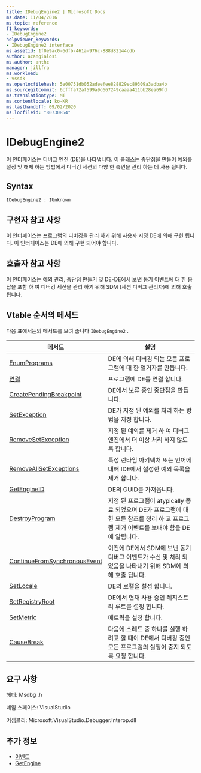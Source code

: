 ```yaml
---
title: IDebugEngine2 | Microsoft Docs
ms.date: 11/04/2016
ms.topic: reference
f1_keywords:
- IDebugEngine2
helpviewer_keywords:
- IDebugEngine2 interface
ms.assetid: 1f0e9ac0-6dfb-461a-976c-888d82144cdb
author: acangialosi
ms.author: anthc
manager: jillfra
ms.workload:
- vssdk
ms.openlocfilehash: 5e00751db052adeefee828829ec89309a3adba4b
ms.sourcegitcommit: 6cfffa72af599a9d667249caaaa411bb28ea69fd
ms.translationtype: MT
ms.contentlocale: ko-KR
ms.lasthandoff: 09/02/2020
ms.locfileid: "80730854"
---
```

# <a name="idebugengine2"></a>IDebugEngine2
이 인터페이스는 디버그 엔진 (DE)을 나타냅니다. 이 클래스는 중단점을 만들어 예외를 설정 및 해제 하는 방법에서 디버깅 세션의 다양 한 측면을 관리 하는 데 사용 됩니다.

## <a name="syntax"></a>Syntax

```
IDebugEngine2 : IUnknown
```

## <a name="notes-for-implementers"></a>구현자 참고 사항
 이 인터페이스는 프로그램의 디버깅을 관리 하기 위해 사용자 지정 DE에 의해 구현 됩니다. 이 인터페이스는 DE에 의해 구현 되어야 합니다.

## <a name="notes-for-callers"></a>호출자 참고 사항
 이 인터페이스는 예외 관리, 중단점 만들기 및 DE-DE에서 보낸 동기 이벤트에 대 한 응답을 포함 하 여 디버깅 세션을 관리 하기 위해 SDM (세션 디버그 관리자)에 의해 호출 됩니다.

## <a name="methods-in-vtable-order"></a>Vtable 순서의 메서드
 다음 표에서는의 메서드를 보여 줍니다 `IDebugEngine2` .

|메서드|설명|
|------------|-----------------|
|[EnumPrograms](../../../extensibility/debugger/reference/idebugengine2-enumprograms.md)|DE에 의해 디버깅 되는 모든 프로그램에 대 한 열거자를 만듭니다.|
|[연결](../../../extensibility/debugger/reference/idebugengine2-attach.md)|프로그램에 DE를 연결 합니다.|
|[CreatePendingBreakpoint](../../../extensibility/debugger/reference/idebugengine2-creatependingbreakpoint.md)|DE에서 보류 중인 중단점을 만듭니다.|
|[SetException](../../../extensibility/debugger/reference/idebugengine2-setexception.md)|DE가 지정 된 예외를 처리 하는 방법을 지정 합니다.|
|[RemoveSetException](../../../extensibility/debugger/reference/idebugengine2-removesetexception.md)|지정 된 예외를 제거 하 여 디버그 엔진에서 더 이상 처리 하지 않도록 합니다.|
|[RemoveAllSetExceptions](../../../extensibility/debugger/reference/idebugengine2-removeallsetexceptions.md)|특정 런타임 아키텍처 또는 언어에 대해 IDE에서 설정한 예외 목록을 제거 합니다.|
|[GetEngineID](../../../extensibility/debugger/reference/idebugengine2-getengineid.md)|DE의 GUID를 가져옵니다.|
|[DestroyProgram](../../../extensibility/debugger/reference/idebugengine2-destroyprogram.md)|지정 된 프로그램이 atypically 종료 되었으며 DE가 프로그램에 대 한 모든 참조를 정리 하 고 프로그램 제거 이벤트를 보내야 함을 DE에 알립니다.|
|[ContinueFromSynchronousEvent](../../../extensibility/debugger/reference/idebugengine2-continuefromsynchronousevent.md)|이전에 DE에서 SDM에 보낸 동기 디버그 이벤트가 수신 및 처리 되었음을 나타내기 위해 SDM에 의해 호출 됩니다.|
|[SetLocale](../../../extensibility/debugger/reference/idebugengine2-setlocale.md)|DE의 로캘을 설정 합니다.|
|[SetRegistryRoot](../../../extensibility/debugger/reference/idebugengine2-setregistryroot.md)|DE에서 현재 사용 중인 레지스트리 루트를 설정 합니다.|
|[SetMetric](../../../extensibility/debugger/reference/idebugengine2-setmetric.md)|메트릭을 설정 합니다.|
|[CauseBreak](../../../extensibility/debugger/reference/idebugengine2-causebreak.md)|다음에 스레드 중 하나를 실행 하려고 할 때이 DE에서 디버깅 중인 모든 프로그램의 실행이 중지 되도록 요청 합니다.|

## <a name="requirements"></a>요구 사항
 헤더: Msdbg .h

 네임 스페이스: VisualStudio

 어셈블리: Microsoft.VisualStudio.Debugger.Interop.dll

## <a name="see-also"></a>추가 정보
- [이벤트](../../../extensibility/debugger/reference/idebugeventcallback2-event.md)
- [GetEngine](../../../extensibility/debugger/reference/idebugenginecreateevent2-getengine.md)

